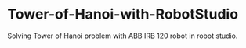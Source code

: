 # Tower-of-Hanoi-with-RobotStudio
Solving Tower of Hanoi problem with ABB IRB 120 robot in robot studio.
